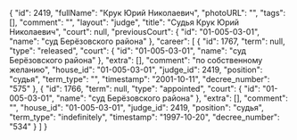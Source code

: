 {
    "id": 2419,
    "fullName": "Крук Юрий Николаевич",
    "photoURL": "",
    "tags": [],
    "comment": "",
    "layout": "judge",
    "title": "Судья Крук Юрий Николаевич",
    "court": null,
    "previousCourt": {
        "id": "01-005-03-01",
        "name": "суд Берёзовского района"
    },
    "career": [
        {
            "id": 1767,
            "term": null,
            "type": "released",
            "court": {
                "id": "01-005-03-01",
                "name": "суд Берёзовского района"
            },
            "extra": [],
            "comment": "по собственному желанию",
            "house_id": "01-005-03-01",
            "judge_id": 2419,
            "position": "судья",
            "term_type": "",
            "timestamp": "2001-10-11",
            "decree_number": "575"
        },
        {
            "id": 1766,
            "term": null,
            "type": "appointed",
            "court": {
                "id": "01-005-03-01",
                "name": "суд Берёзовского района"
            },
            "extra": [],
            "comment": "",
            "house_id": "01-005-03-01",
            "judge_id": 2419,
            "position": "судья",
            "term_type": "indefinitely",
            "timestamp": "1997-10-20",
            "decree_number": "534"
        }
    ]
}